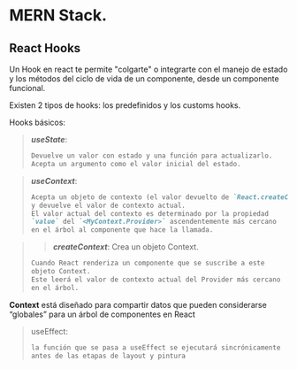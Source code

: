 # MERN Stack.

## React Hooks

Un Hook en react te permite "colgarte" o integrarte con el manejo de estado y los métodos del ciclo de vida de un componente, desde un componente funcional.

Existen 2 tipos de hooks: los predefinidos y los customs hooks.

Hooks básicos: 

> ***useState***: 
> 
> ```markdown
> Devuelve un valor con estado y una función para actualizarlo. 
> Acepta un argumento como el valor inicial del estado.
> ```

> ***useContext***: 
> 
> ```markdown
> Acepta un objeto de contexto (el valor devuelto de `React.createContext`) 
> y devuelve el valor de contexto actual. 
> El valor actual del contexto es determinado por la propiedad 
> `value` del `<MyContext.Provider>` ascendentemente más cercano 
> en el árbol al componente que hace la llamada.
> ```

> > ***createContext***: Crea un objeto Context. 
> 
> ```markdown
> Cuando React renderiza un componente que se suscribe a este 
> objeto Context.
> Este leerá el valor de contexto actual del Provider más cercano 
> en el árbol.
> ```

**Context** está diseñado para compartir datos que pueden considerarse “globales” para un árbol de componentes en React

> useEffect: 
> 
> ```markdown
> la función que se pasa a useEffect se ejecutará sincrónicamente 
> antes de las etapas de layout y pintura
> ```
